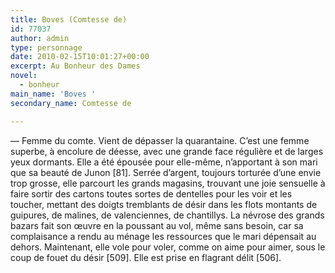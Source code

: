 ```yaml
---
title: Boves (Comtesse de)
id: 77037
author: admin
type: personnage
date: 2010-02-15T10:01:27+00:00
excerpt: Au Bonheur des Dames
novel:
  - bonheur
main_name: 'Boves '
secondary_name: Comtesse de

---
```

— Femme du comte. Vient de dépasser la quarantaine. C&rsquo;est une femme superbe, à encolure de déesse, avec une grande face régulière et de larges yeux dormants. Elle a été épousée pour elle-même, n&rsquo;apportant à son mari que sa beauté de Junon [81]. Serrée d&rsquo;argent, toujours torturée d&rsquo;une envie trop grosse, elle parcourt les grands magasins, trouvant une joie sensuelle à faire sortir des cartons toutes sortes de dentelles pour les voir et les toucher, mettant des doigts tremblants de désir dans les flots montants de guipures, de malines, de valenciennes, de chantillys. La névrose des grands bazars fait son œuvre en la poussant au vol, même sans besoin, car sa complaisance a rendu au ménage les ressources que le mari dépensait au dehors. Maintenant, elle vole pour voler, comme on aime pour aimer, sous le coup de fouet du désir [509]. Elle est prise en flagrant délit [506]. 